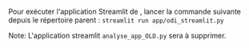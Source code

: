 Pour exécuter l'application Streamlit de , lancer la commande suivante depuis le répertoire parent : 
    `streamlit run app/odi_streamlit.py`

Note: 
L'application streamlit `analyse_app_OLD.py` sera à supprimer. 
